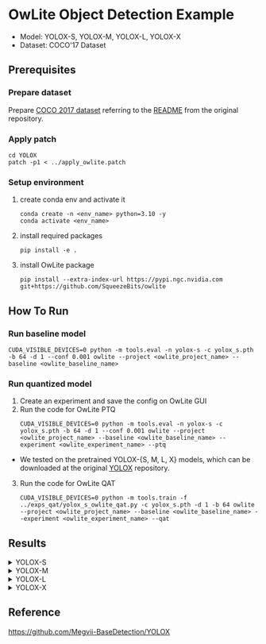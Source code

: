 # OwLite Object Detection Example 
- Model: YOLOX-S, YOLOX-M, YOLOX-L, YOLOX-X
- Dataset: COCO'17 Dataset

## Prerequisites

### Prepare dataset
Prepare [COCO 2017 dataset](http://cocodataset.org) referring to the [README](https://github.com/Megvii-BaseDetection/YOLOX/blob/main/datasets/README.md) from the original repository.

### Apply patch
```
cd YOLOX
patch -p1 < ../apply_owlite.patch
```

### Setup environment
1. create conda env and activate it
    ```
    conda create -n <env_name> python=3.10 -y
    conda activate <env_name>
    ```
2. install required packages
    ```
    pip install -e .
    ```
3. install OwLite package
    ```
    pip install --extra-index-url https://pypi.ngc.nvidia.com git+https://github.com/SqueezeBits/owlite
    ```


## How To Run

### Run baseline model
```
CUDA_VISIBLE_DEVICES=0 python -m tools.eval -n yolox-s -c yolox_s.pth -b 64 -d 1 --conf 0.001 owlite --project <owlite_project_name> --baseline <owlite_baseline_name>
```
### Run quantized model
1. Create an experiment and save the config on OwLite GUI
2. Run the code for OwLite PTQ 
    ```
    CUDA_VISIBLE_DEVICES=0 python -m tools.eval -n yolox-s -c yolox_s.pth -b 64 -d 1 --conf 0.001 owlite --project <owlite_project_name> --baseline <owlite_baseline_name> --experiment <owlite_experiment_name> --ptq
    ```

- We tested on the pretrained YOLOX-{S, M, L, X} models, which can be downloaded at the original [YOLOX](https://github.com/Megvii-BaseDetection/YOLOX) repository.

3. Run the code for OwLite QAT
    ```
    CUDA_VISIBLE_DEVICES=0 python -m tools.train -f ../exps_qat/yolox_s_owlite_qat.py -c yolox_s.pth -d 1 -b 64 owlite --project <owlite_project_name> --baseline <owlite_baseline_name> --experiment <owlite_experiment_name> --qat
    ```

## Results

<details>
<summary>YOLOX-S</summary>

### Configuration
#### Quantization Configuration

- Apply OwLite Recommended Config with the following calibration method
  - PTQ calibration: MSE
  - QAT backward: CLQ
  - Gradient scales for weight quantization in Conv were set to 0.01

### Accuracy Results

| Quantization    | Input Size        | mAP 0.50~0.95 (%) |
| --------------- |:-----------------:|:-----------------:|
| FP32            | (64, 3, 640, 640) | 40.5              |
| OwLite INT8 PTQ | (64, 3, 640, 640) | 40.0              |
| OwLite INT8 QAT | (64, 3, 640, 640) | 40.1              |
| INT8 TensorRT   | (64, 3, 640, 640) | 37.5              |

- INT8 TensorRT engine was build using applying FP16 and INT8 flags, further explained in [TRT Developer Guide](https://docs.nvidia.com/deeplearning/tensorrt/developer-guide)

### Latency Results
TensorRT Evaluation GPU: A6000

| Quantization    | Input Size        | GPU Latency (ms) | 
| --------------- |:-----------------:|:----------------:|
| FP16 TensorRT   | (64, 3, 640, 640) | 33.38            |
| OwLite INT8 PTQ | (64, 3, 640, 640) | 18.43            |
| INT8 TensorRT   | (64, 3, 640, 640) | 19.44            |

</details>

<details>
<summary>YOLOX-M</summary>

### Configuration
#### Quantization Configuration

- Apply OwLite Recommended Config with the following calibration method
  - PTQ calibration: MSE

### Accuracy Results

| Quantization    | Input Size        | mAP 0.50~0.95 (%) |
| --------------- |:-----------------:|:-----------------:|
| FP32            | (32, 3, 640, 640) | 46.9              |
| OwLite INT8 PTQ | (32, 3, 640, 640) | 46.6              |
| INT8 TensorRT   | (32, 3, 640, 640) | 43.9              |

- INT8 TensorRT engine was build using applying FP16 and INT8 flags, further explained in [TRT Developer Guide](https://docs.nvidia.com/deeplearning/tensorrt/developer-guide)

### Latency Results
TensorRT Evaluation GPU: A6000

| Quantization    | Input Size        | GPU Latency (ms) | 
| --------------- |:-----------------:|:----------------:|
| FP16 TensorRT   | (32, 3, 640, 640) | 37.37            |
| OwLite INT8 PTQ | (32, 3, 640, 640) | 19.52            |
| INT8 TensorRT   | (32, 3, 640, 640) | 20.47            |

</details>

<details>
<summary>YOLOX-L</summary>

### Configuration
#### Quantization Configuration

- Apply OwLite Recommended Config with the following calibration method
  - PTQ calibration: MSE

### Accuracy Results

| Quantization    | Input Size        | mAP 0.50~0.95 (%) | 
| --------------- |:-----------------:|:-----------------:|
| FP32            | (16, 3, 640, 640) | 49.7              |
| OwLite INT8 PTQ | (16, 3, 640, 640) | 49.3              |
| INT8 TensorRT   | (16, 3, 640, 640) | 47.2              |

- INT8 TensorRT engine was build using applying FP16 and INT8 flags, further explained in [TRT Developer Guide](https://docs.nvidia.com/deeplearning/tensorrt/developer-guide)

### Latency Results
TensorRT Evaluation GPU: A6000

| Quantization    | Input Size        | GPU Latency (ms) | 
| --------------- |:-----------------:|:----------------:|
| FP16 TensorRT   | (16, 3, 640, 640) | 31.97            |
| OwLite INT8 PTQ | (16, 3, 640, 640) | 16.77            |
| INT8 TensorRT   | (16, 3, 640, 640) | 16.59            |

</details>

<details>
<summary>YOLOX-X</summary>

### Configuration
#### Quantization Configuration

- Apply OwLite Recommended Config with the following calibration method
  - PTQ calibration: MSE

### Accuracy Results

| Quantization    | Input Size        | mAP 0.50~0.95 (%) | 
| --------------- |:-----------------:|:-----------------:|
| FP32            | (16, 3, 640, 640) | 51.1              |
| OwLite INT8 PTQ | (16, 3, 640, 640) | 50.5              |
| INT8 TensorRT   | (16, 3, 640, 640) | 48.2              |

- INT8 TensorRT engine was build using applying FP16 and INT8 flags, further explained in [TRT Developer Guide](https://docs.nvidia.com/deeplearning/tensorrt/developer-guide)

### Latency Results
TensorRT Evaluation GPU: A6000

| Quantization    | Input Size        | GPU Latency (ms) | 
| --------------- |:-----------------:|:----------------:|
| FP16 TensorRT   | (16, 3, 640, 640) | 58.79            |
| OwLite INT8 PTQ | (16, 3, 640, 640) | 28.18            |
| INT8 TensorRT   | (16, 3, 640, 640) | 29.12            |

</details>

## Reference
https://github.com/Megvii-BaseDetection/YOLOX
